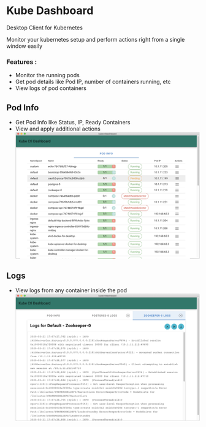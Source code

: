 # Kube Dashboard
Desktop Client for Kubernetes

Monitor your kubernetes setup and perform actions right from a single window easily

### Features :
- Monitor the running pods 
- Get pod details like Pod IP, number of containers running, etc
- View logs of pod containers


## Pod Info
- Get Pod Info like Status, IP, Ready Containers
- View and apply additional actions 
![Preview 1](images/Preview_1.jpg)

## Logs
- View logs from any container inside the pod
![Preview 2](images/Preview_2.jpg)

